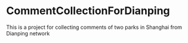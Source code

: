 # CommentCollectionForDianping
This is a project for collecting comments of two parks in Shanghai from Dianping network
